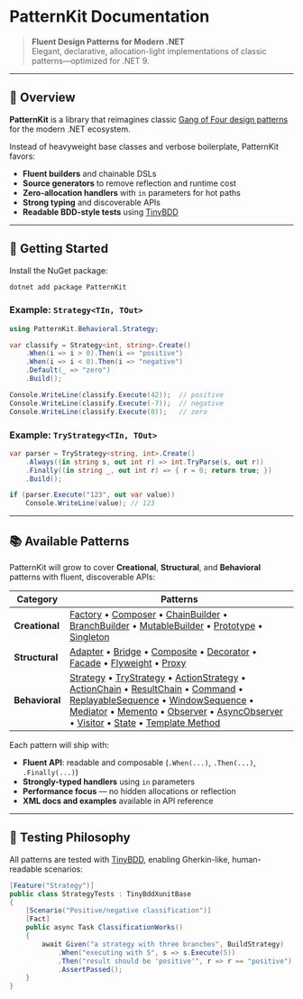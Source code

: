 # PatternKit Documentation

> **Fluent Design Patterns for Modern .NET**  
> Elegant, declarative, allocation-light implementations of classic patterns—optimized for .NET&nbsp;9.

---

## 🌟 Overview

**PatternKit** is a library that reimagines classic [Gang of Four design patterns](https://en.wikipedia.org/wiki/Design_Patterns)
for the modern .NET ecosystem.  

Instead of heavyweight base classes and verbose boilerplate, PatternKit favors:

- **Fluent builders** and chainable DSLs
- **Source generators** to remove reflection and runtime cost
- **Zero-allocation handlers** with `in` parameters for hot paths
- **Strong typing** and discoverable APIs
- **Readable BDD-style tests** using [TinyBDD](https://github.com/JerrettDavis/TinyBDD)

---

## 🚀 Getting Started

Install the NuGet package:

```bash
dotnet add package PatternKit
```

### Example: `Strategy<TIn, TOut>`

```csharp
using PatternKit.Behavioral.Strategy;

var classify = Strategy<int, string>.Create()
    .When(i => i > 0).Then(i => "positive")
    .When(i => i < 0).Then(i => "negative")
    .Default(_ => "zero")
    .Build();

Console.WriteLine(classify.Execute(42));  // positive
Console.WriteLine(classify.Execute(-7));  // negative
Console.WriteLine(classify.Execute(0));   // zero
```

### Example: `TryStrategy<TIn, TOut>`

```csharp
var parser = TryStrategy<string, int>.Create()
    .Always((in string s, out int r) => int.TryParse(s, out r))
    .Finally((in string _, out int r) => { r = 0; return true; })
    .Build();

if (parser.Execute("123", out var value))
    Console.WriteLine(value); // 123
```

---

## 📚 Available Patterns

PatternKit will grow to cover **Creational**, **Structural**, and **Behavioral** patterns with fluent, discoverable APIs:

| Category       | Patterns                                                                                                                                                                                                                                                                                                                                                                                                                                                                                                                                                                                                                                                                                                                                                                                                                                                                                                           |
| -------------- |-----------------------------------------------------------------------------------------------------------------------------------------------------------------------------------------------------------------------------------------------------------------------------------------------------------------------------------------------------------------------------------------------------------------------------------------------------------------------------------------------------------------------------------------------------------------------------------------------------------------------------------------------------------------------------------------------------------------------------------------------------------------------------------------------------------------------------------------------------------------------------------------------------------------------------------------|
| **Creational** | [Factory](patterns/creational/factory/factory.md) • [Composer](patterns/creational/builder/composer.md) • [ChainBuilder](patterns/creational/builder/chainbuilder.md) • [BranchBuilder](patterns/creational/builder/chainbuilder.md) • [MutableBuilder](patterns/creational/builder/mutablebuilder.md) • [Prototype](patterns/creational/prototype/prototype.md) • [Singleton](patterns/creational/singleton/singleton.md)                                                                                                                                                                                                                                                                                                                                                                                                                                                                                                |
| **Structural** | [Adapter](patterns/structural/adapter/fluent-adapter.md) • [Bridge](patterns/structural/bridge/bridge.md) • [Composite](patterns/structural/composite/composite.md) • [Decorator](patterns/structural/decorator/index.md) • [Facade](patterns/structural/facade/facade.md) • [Flyweight](patterns/structural/flyweight/index.md) • [Proxy](patterns/structural/proxy/index.md)                                                                                                                                                                                                                                                                                                                                                                                                                                                                                                                                            |
| **Behavioral** | [Strategy](patterns/behavioral/strategy/strategy.md) • [TryStrategy](patterns/behavioral/strategy/trystrategy.md) • [ActionStrategy](patterns/behavioral/strategy/actionstrategy.md) • [ActionChain](patterns/behavioral/chain/actionchain.md) • [ResultChain](patterns/behavioral/chain/resultchain.md) • [Command](patterns/behavioral/command/command.md) • [ReplayableSequence](patterns/behavioral/iterator/replayablesequence.md) • [WindowSequence](patterns/behavioral/iterator/windowsequence.md) • [Mediator](patterns/behavioral/mediator/mediator.md) • [Memento](patterns/behavioral/memento/memento.md) • [Observer](patterns/behavioral/observer/observer.md) • [AsyncObserver](patterns/behavioral/observer/asyncobserver.md) • [Visitor](patterns/behavioral/visitor/visitor.md) • [State](patterns/behavioral/state/state.md) • [Template Method](patterns/behavioral/template/template.md) |

Each pattern will ship with:


* **Fluent API**: readable and composable (`.When(...)`, `.Then(...)`, `.Finally(...)`)
* **Strongly-typed handlers** using `in` parameters
* **Performance focus** — no hidden allocations or reflection
* **XML docs and examples** available in API reference

---

## 🧪 Testing Philosophy

All patterns are tested with [TinyBDD](https://github.com/JerrettDavis/TinyBDD), enabling Gherkin-like,
human-readable scenarios:

```csharp
[Feature("Strategy")]
public class StrategyTests : TinyBddXunitBase
{
    [Scenario("Positive/negative classification")]
    [Fact]
    public async Task ClassificationWorks()
    {
        await Given("a strategy with three branches", BuildStrategy)
            .When("executing with 5", s => s.Execute(5))
            .Then("result should be 'positive'", r => r == "positive")
            .AssertPassed();
    }
}
```
